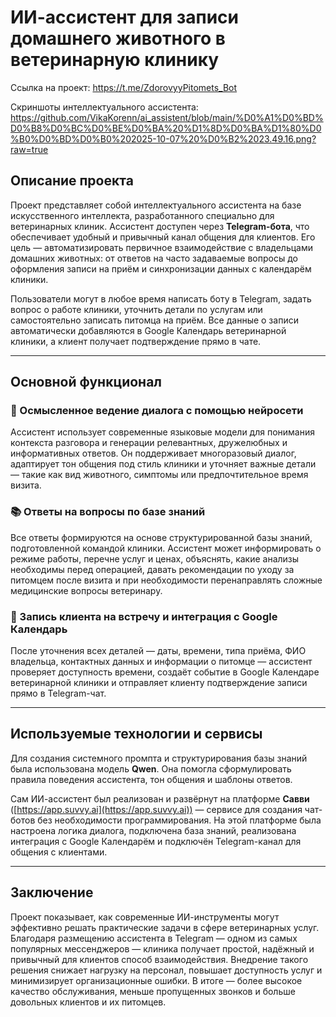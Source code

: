 # ИИ-ассистент для записи домашнего животного в ветеринарную клинику

Ссылка на проект: https://t.me/ZdorovyyPitomets_Bot

Скриншоты интеллектуального ассистента: https://github.com/VikaKorenn/ai_assistent/blob/main/%D0%A1%D0%BD%D0%B8%D0%BC%D0%BE%D0%BA%20%D1%8D%D0%BA%D1%80%D0%B0%D0%BD%D0%B0%202025-10-07%20%D0%B2%2023.49.16.png?raw=true

## Описание проекта

Проект представляет собой интеллектуального ассистента на базе искусственного интеллекта, разработанного специально для ветеринарных клиник. Ассистент доступен через **Telegram-бота**, что обеспечивает удобный и привычный канал общения для клиентов. Его цель — автоматизировать первичное взаимодействие с владельцами домашних животных: от ответов на часто задаваемые вопросы до оформления записи на приём и синхронизации данных с календарём клиники.

Пользователи могут в любое время написать боту в Telegram, задать вопрос о работе клиники, уточнить детали по услугам или самостоятельно записать питомца на приём. Все данные о записи автоматически добавляются в Google Календарь ветеринарной клиники, а клиент получает подтверждение прямо в чате.

---

## Основной функционал

### 🧠 Осмысленное ведение диалога с помощью нейросети  
Ассистент использует современные языковые модели для понимания контекста разговора и генерации релевантных, дружелюбных и информативных ответов. Он поддерживает многоразовый диалог, адаптирует тон общения под стиль клиники и уточняет важные детали — такие как вид животного, симптомы или предпочтительное время визита.

### 📚 Ответы на вопросы по базе знаний  
Все ответы формируются на основе структурированной базы знаний, подготовленной командой клиники. Ассистент может информировать о режиме работы, перечне услуг и ценах, объяснять, какие анализы необходимы перед операцией, давать рекомендации по уходу за питомцем после визита и при необходимости перенаправлять сложные медицинские вопросы ветеринару.

### 📅 Запись клиента на встречу и интеграция с Google Календарь  
После уточнения всех деталей — даты, времени, типа приёма, ФИО владельца, контактных данных и информации о питомце — ассистент проверяет доступность времени, создаёт событие в Google Календаре ветеринарной клиники и отправляет клиенту подтверждение записи прямо в Telegram-чат.

---

## Используемые технологии и сервисы

Для создания системного промпта и структурирования базы знаний была использована модель **Qwen**. Она помогла сформулировать правила поведения ассистента, тон общения и шаблоны ответов.

Сам ИИ-ассистент был реализован и развёрнут на платформе **Савви** ([https://app.suvvy.ai](https://app.suvvy.ai)) — сервисе для создания чат-ботов без необходимости программирования. На этой платформе была настроена логика диалога, подключена база знаний, реализована интеграция с Google Календарём и подключён Telegram-канал для общения с клиентами.

---

## Заключение

Проект показывает, как современные ИИ-инструменты могут эффективно решать практические задачи в сфере ветеринарных услуг. Благодаря размещению ассистента в Telegram — одном из самых популярных мессенджеров — клиника получает простой, надёжный и привычный для клиентов способ взаимодействия. Внедрение такого решения снижает нагрузку на персонал, повышает доступность услуг и минимизирует организационные ошибки. В итоге — более высокое качество обслуживания, меньше пропущенных звонков и больше довольных клиентов и их питомцев.
